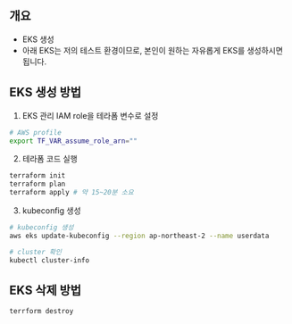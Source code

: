 ## 개요
* EKS 생성
* 아래 EKS는 저의 테스트 환경이므로, 본인이 원하는 자유롭게 EKS를 생성하시면 됩니다.

## EKS 생성 방법

1. EKS 관리 IAM role을 테라폼 변수로 설정

```bash
# AWS profile
export TF_VAR_assume_role_arn=""
```

2. 테라폼 코드 실행
```bash
terraform init
terraform plan
terraform apply # 약 15~20분 소요
````

3. kubeconfig 생성

```bash
# kubeconfig 생성
aws eks update-kubeconfig --region ap-northeast-2 --name userdata

# cluster 확인
kubectl cluster-info
```

## EKS 삭제 방법

```bash
terrform destroy
```
